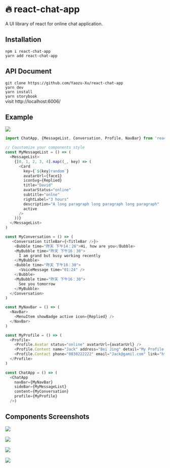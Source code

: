 # 🔥 react-chat-app

A UI library of react for online chat application.

## Installation

`npm i react-chat-app`  
`yarn add react-chat-app`

## API Document
`git clone https://github.com/Yaozu-Xu/react-chat-app`  
`yarn dev`  
`yarn install`  
`yarn storybook`  
visit http://localhost:6006/

## Example
<img src="./example/screenshots/ChatApp.png">

```javascript
import ChatApp, {MessageList, Conversation, Profile, NavBar} from 'react-chat-app'

// Coustomize your components style
const MyMessageList = () => (
  <MessageList>
    {[0, 1, 2, 3, 4].map((_, key) => (
      <Card
        key={`${key}random`}
        avatarUrl={face1}
        iconSvg={Replied}
        title="David"
        avatarStatus="online"
        subtitle="onlne"
        rightLabel="3 hours"
        description="A long paragraph long paragraph long paragraph"
        active
      />
    ))}
  </MessageList>
)

const MyConversation = () => (
   <Conversation titleBar={<TitleBar />}>
    <Bubble time="昨天 下午14：26">Hi, how are you</Bubble>
    <MyBubble time="昨天 下午16：30">
      I am grand but busy working recently
    </MyBubble>
    <Bubble time="昨天 下午18：30">
      <VoiceMessage time="01:24" />
    </Bubble>
    <MyBubble time="昨天 下午16：30">
      See you tomorrow
    </MyBubble>
  </Conversation>
)

const MyNavBar = () => (
  <NavBar>
    <MenuItem showBadge active icon={Replied} />
  </NavBar>
)

const MyProfile = () => (
  <Profile>
    <Profile.Avatar status="online" avatarUrl={avatarUrl} />
    <Profile.Content name="Jack" address="Bei Jing" detail="My Profile 🔥" />
    <Profile.Contact phone="0830222222" email="Jack@gamil.com" link="https://baidu.com" />
  </Profile>
)

const ChatApp = () => (
  <ChatApp
    navBar={MyNavBar}
    sideBar={MyMessageList}
    content={MyConversation}
    profile={MyProfile}
  />)
```
## Components Screenshots
<img src="./example/screenshots/Card.png">
<br>
<br>
<img src="./example/screenshots/Bubble.png">
<br>
<br>
<img src="./example/screenshots/Voice.png">
<br>
<br>
<img src="./example/screenshots/MessageBar.png">


